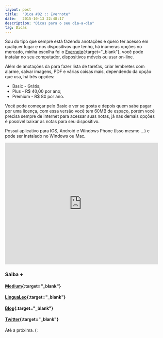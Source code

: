 ```yaml
---
layout: post
title:  "Dica #02 :: Evernote"
date:   2015-10-13 22:48:17
description: "Dicas para o seu dia-a-dia"
tag: Dicas
---
```


Sou do tipo que sempre está fazendo anotações e quero ter acesso em  qualquer lugar e nos dispositivos que tenho, há inúmeras opções no mercado, minha escolha foi o [Evernote](https://evernote.com/intl/pt-br/){:target="_blank"}, você pode instalar no seu computador, dispositivos móveis ou usar on-line.

Além de anotações da para fazer lista de tarefas, criar lembretes com alarme, salvar imagens, PDF e várias coisas mais, dependendo da opção que usa, há três opções:

* Basic - Grátis;
* Plus - R$ 40,00 por ano;
* Premium - R$ 80 por ano.

Você pode começar pelo Basic e ver se gosta e depois quem sabe pagar por uma licença, com essa versão você tem 60MB de espaço, porém você precisa sempre de internet para acessar suas notas, já nas demais opções é possível baixar as notas para seu dispositivo.

Possui aplicativo para IOS, Android e Windows Phone (Isso mesmo ...) e pode ser instalado no Windows ou Mac.

<div class="video">
  <iframe width="100%" height="400" src="https://www.youtube.com/embed/kEra9zR6Cf8" frameborder="0" allowfullscreen></iframe>
</div>

### Saiba +


#### [<i class="fa fa-external-link"></i> Medium](https://medium.com/@evernote_brasil){:target="_blank"}

#### [<i class="fa fa-external-link"></i> LinguaLeo](https://blog.evernote.com/ptbr/2014/09/25/caderno-especial-evernote-auxilia-voce-estudo-ingles/){:target="_blank"}

#### [<i class="fa fa-external-link"></i> Blog](https://blog.evernote.com/ptbr/){:target="_blank"}

#### [<i class="fa fa-external-link"></i> Twitter](https://twitter.com/evernote){:target="_blank"}

Até a próxima. (:

